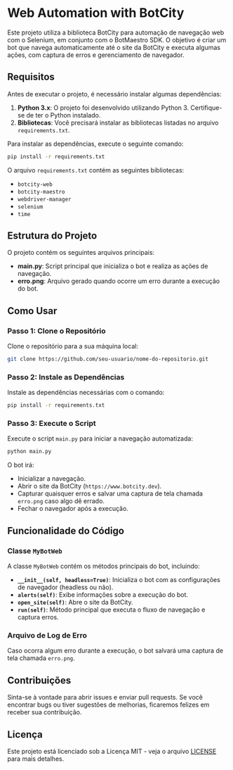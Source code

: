 
# Web Automation with BotCity

Este projeto utiliza a biblioteca BotCity para automação de navegação web com o Selenium, em conjunto com o BotMaestro SDK. O objetivo é criar um bot que navega automaticamente até o site da BotCity e executa algumas ações, com captura de erros e gerenciamento de navegador.

## Requisitos

Antes de executar o projeto, é necessário instalar algumas dependências:

1. **Python 3.x**: O projeto foi desenvolvido utilizando Python 3. Certifique-se de ter o Python instalado.
2. **Bibliotecas**: Você precisará instalar as bibliotecas listadas no arquivo `requirements.txt`.

Para instalar as dependências, execute o seguinte comando:

```bash
pip install -r requirements.txt
```

O arquivo `requirements.txt` contém as seguintes bibliotecas:

- `botcity-web`
- `botcity-maestro`
- `webdriver-manager`
- `selenium`
- `time`

## Estrutura do Projeto

O projeto contém os seguintes arquivos principais:

- **main.py**: Script principal que inicializa o bot e realiza as ações de navegação.
- **erro.png**: Arquivo gerado quando ocorre um erro durante a execução do bot.

## Como Usar

### Passo 1: Clone o Repositório

Clone o repositório para a sua máquina local:

```bash
git clone https://github.com/seu-usuario/nome-do-repositorio.git
```

### Passo 2: Instale as Dependências

Instale as dependências necessárias com o comando:

```bash
pip install -r requirements.txt
```

### Passo 3: Execute o Script

Execute o script `main.py` para iniciar a navegação automatizada:

```bash
python main.py
```

O bot irá:

- Inicializar a navegação.
- Abrir o site da BotCity (`https://www.botcity.dev`).
- Capturar quaisquer erros e salvar uma captura de tela chamada `erro.png` caso algo dê errado.
- Fechar o navegador após a execução.

## Funcionalidade do Código

### Classe `MyBotWeb`
A classe `MyBotWeb` contém os métodos principais do bot, incluindo:

- **`__init__(self, headless=True)`**: Inicializa o bot com as configurações de navegador (headless ou não).
- **`alerts(self)`**: Exibe informações sobre a execução do bot.
- **`open_site(self)`**: Abre o site da BotCity.
- **`run(self)`**: Método principal que executa o fluxo de navegação e captura erros.

### Arquivo de Log de Erro

Caso ocorra algum erro durante a execução, o bot salvará uma captura de tela chamada `erro.png`.

## Contribuições

Sinta-se à vontade para abrir issues e enviar pull requests. Se você encontrar bugs ou tiver sugestões de melhorias, ficaremos felizes em receber sua contribuição.

## Licença

Este projeto está licenciado sob a Licença MIT - veja o arquivo [LICENSE](LICENSE) para mais detalhes.
